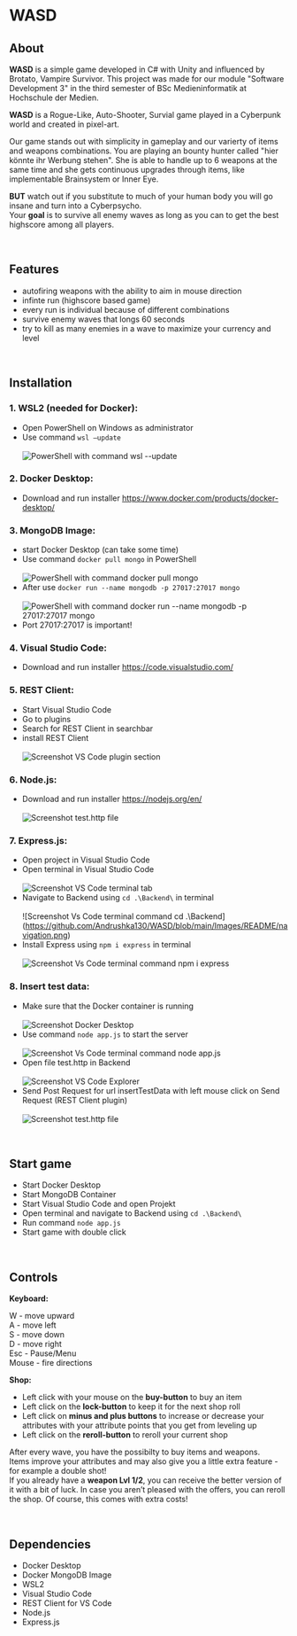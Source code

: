 # WASD

## About
**WASD** is a simple game developed in C# with Unity and influenced by Brotato, Vampire Survivor. This project was made for our module "Software Development 3" in the third semester of BSc Medieninformatik at Hochschule der Medien. <br>

**WASD** is a Rogue-Like, Auto-Shooter, Survial game played in a Cyberpunk world and created in pixel-art. <br>

Our game stands out with simplicity in gameplay and our varierty of items and weapons combinations. You are playing an bounty hunter called "hier könnte ihr Werbung stehen". She is able to handle up to 6 weapons at the same time and she gets continuous upgrades through items, like implementable Brainsystem or Inner Eye.<br>

**BUT** watch out if you substitute to much of your human body you will go insane and turn into a Cyberpsycho. <br>
Your **goal** is to survive all enemy waves as long as you can to get the best highscore among all players. 

<br>

## Features
- autofiring weapons with the ability to aim in mouse direction
- infinte run (highscore based game)
- every run is individual because of different combinations
- survive enemy waves that longs 60 seconds
- try to kill as many enemies in a wave to maximize your currency and level

<br>

## Installation
### 1.	WSL2 (needed for Docker):
  -	Open PowerShell on Windows as administrator
  -	Use command ```wsl –update```
  <br><br> ![PowerShell with command wsl --update](https://github.com/Andrushka130/WASD/blob/main/Images/README/wsl.png)

### 2.	Docker Desktop:
  -	Download and run installer https://www.docker.com/products/docker-desktop/

### 3.	MongoDB Image:
  -	start Docker Desktop (can take some time)
  -	Use command ```docker pull mongo``` in PowerShell
  <br><br> ![PowerShell with command docker pull mongo](https://github.com/Andrushka130/WASD/blob/main/Images/README/Mongo_Image.png)
  -	After use ```docker run --name mongodb -p 27017:27017 mongo```
  <br><br> ![PowerShell with command docker run --name mongodb -p 27017:27017 mongo](https://github.com/Andrushka130/WASD/blob/main/Images/README/Mongo_starten.png)
  -	Port 27017:27017 is important!

### 4.	Visual Studio Code: 
  -	Download and run installer  https://code.visualstudio.com/
 
### 5.	REST Client:
  -	Start Visual Studio Code
  -	Go to plugins
  -	Search for REST Client in searchbar
  -	install REST Client
  <br><br> ![Screenshot VS Code plugin section](https://github.com/Andrushka130/WASD/blob/main/Images/README/REST.png)

### 6.	Node.js:
  -	Download and run installer https://nodejs.org/en/
  <br><br> ![Screenshot test.http file](https://github.com/Andrushka130/WASD/blob/main/Images/README/Node_js.png)

### 7.	Express.js:
  -	Open project in Visual Studio Code
  -	Open terminal in Visual Studio Code
  <br><br>![Screenshot VS Code terminal tab](https://github.com/Andrushka130/WASD/blob/main/Images/README/terminal.png)
  -	Navigate to Backend using ```cd .\Backend\``` in terminal
  <br><br> ![Screenshot Vs Code terminal command cd .\Backend\](https://github.com/Andrushka130/WASD/blob/main/Images/README/navigation.png)
  - Install Express using ```npm i express``` in terminal
  <br><br> ![Screenshot Vs Code terminal command npm i express](https://github.com/Andrushka130/WASD/blob/main/Images/README/express.png)
 

### 8.	Insert test data:
  -	Make sure that the Docker container is running
  <br><br> ![Screenshot Docker Desktop](https://github.com/Andrushka130/WASD/blob/main/Images/README/Docker.png)
  -	Use command ```node app.js``` to start the server
  <br><br> ![Screenshot Vs Code terminal command node app.js](https://github.com/Andrushka130/WASD/blob/main/Images/README/server_start.png)
  -	Open file test.http in Backend
  <br><br> ![Screenshot VS Code Explorer](https://github.com/Andrushka130/WASD/blob/main/Images/README/test_öffnen.png)
  -	Send Post Request for url insertTestData with left mouse click on Send Request (REST Client plugin)
  <br><br> ![Screenshot test.http file](https://github.com/Andrushka130/WASD/blob/main/Images/README/test_daten.png)

<br>

## Start game

-	Start Docker Desktop
-	Start MongoDB Container
-	Start Visual Studio Code and open Projekt
-	Open terminal and navigate to Backend using ```cd .\Backend\```
-	Run command ```node app.js```
-	Start game with double click


<br>

## Controls

**Keyboard:**

W - move upward <br>
A - move left <br>
S - move down <br>
D - move right <br>
Esc - Pause/Menu <br>
Mouse - fire directions

**Shop:**

- Left click with your mouse on the **buy-button** to buy an item
- Left click on the **lock-button** to keep it for the next shop roll
- Left click on **minus and plus buttons** to increase or decrease your attributes with your attribute points that you get from leveling up
- Left click on the **reroll-button** to reroll your current shop

After every wave, you have the possibilty to buy items and weapons. <br>
Items improve your attributes and may also give you a little extra feature - for example a double shot! <br>
If you already have a **weapon Lvl 1/2**, you can receive the better version of it with a bit of luck. 
In case you aren’t pleased with the offers, you can reroll the shop. Of course, this comes with extra costs! <br>

<br>

## Dependencies
-	Docker Desktop
-	Docker MongoDB Image
-	WSL2
-	Visual Studio Code
-	REST Client for VS Code
-	Node.js
-	Express.js
